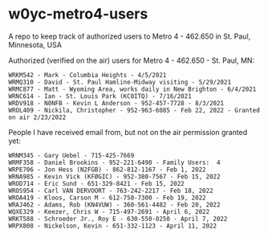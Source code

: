 # w0yc-metro4-users
A repo to keep track of authorized users to Metro 4 - 462.650 in St. Paul, Minnesota, USA

Authorized (verified on the air) users for Metro 4 - 462.650 - St. Paul, MN:
`````
WRKM542 - Mark - Columbia Heights - 4/5/2021
WRMQ310 - David - St. Paul Hamline-Midway visiting - 5/29/2021
WRMC877 - Matt - Wyoming Area, works daily in New Brighton - 6/4/2021
WRNC614 - Ian - St. Louis Park (KC0ITQ) - 7/16/2021
WRDV918 - N0NFB - Kevin L Anderson - 952-457-7728 - 8/3/2021
WROL409 - Nickila, Christopher - 952-963-6085 - Feb 22, 2022 - Granted on air 2/23/2022
`````

People I have received email from, but not on the air permission granted yet:
`````
WRNM345 - Gary Uebel - 715-425-7669
WRMF358 - Daniel Brookins - 952-221-6490 - Family Users:  4
WRPE706 - Jon Hess (N2FGB) - 862-812-1167‬ - Feb 1, 2022
WRNA985 - Kevin Vick (KFØGIC) - 952-380-7567 - Feb 15, 2022
WROD714 - Eric Sund - 651-329-8421 - Feb 15, 2022
WROS954 - Carl VAN DERVOORT - 763-242-2217 - Feb 18, 2022
WROA419 - Kloos, Carson M - 612-750-7300 - Feb 19, 2022
WRAJ462 - Adams, Rob (KN4VUW) - 360-561-4482 - Feb 20, 2022
WQXE329 - Keezer, Chris W - 715-497-2691 - April 6, 2022
WRKT588 - Schroeder Jr., Roy E - 630-550-0250 - April 7, 2022
WRPX808 - Nickelson, Kevin - 651-332-1123 - April 11, 2022
`````
